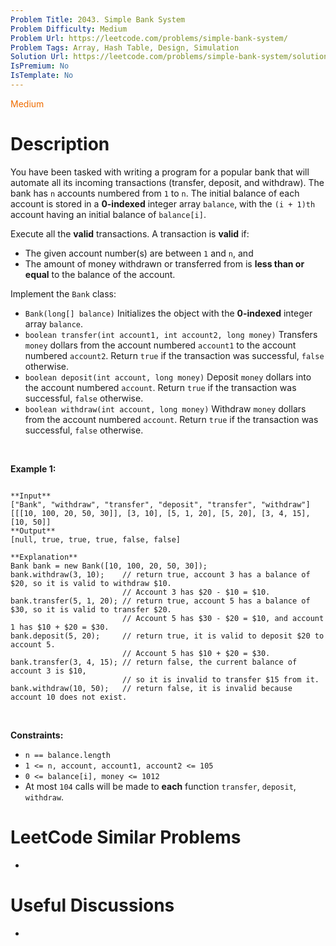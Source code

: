 ```yaml
---
Problem Title: 2043. Simple Bank System
Problem Difficulty: Medium
Problem Url: https://leetcode.com/problems/simple-bank-system/
Problem Tags: Array, Hash Table, Design, Simulation
Solution Url: https://leetcode.com/problems/simple-bank-system/solution/
IsPremium: No
IsTemplate: No
---
```


<span style="color: rgb(239, 108, 0);">Medium</span>

# Description

You have been tasked with writing a program for a popular bank that will automate all its incoming transactions (transfer, deposit, and withdraw). The bank has `n` accounts numbered from `1` to `n`. The initial balance of each account is stored in a **0-indexed** integer array `balance`, with the `(i + 1)th` account having an initial balance of `balance[i]`.


Execute all the **valid** transactions. A transaction is **valid** if:


* The given account number(s) are between `1` and `n`, and
* The amount of money withdrawn or transferred from is **less than or equal** to the balance of the account.


Implement the `Bank` class:


* `Bank(long[] balance)` Initializes the object with the **0-indexed** integer array `balance`.
* `boolean transfer(int account1, int account2, long money)` Transfers `money` dollars from the account numbered `account1` to the account numbered `account2`. Return `true` if the transaction was successful, `false` otherwise.
* `boolean deposit(int account, long money)` Deposit `money` dollars into the account numbered `account`. Return `true` if the transaction was successful, `false` otherwise.
* `boolean withdraw(int account, long money)` Withdraw `money` dollars from the account numbered `account`. Return `true` if the transaction was successful, `false` otherwise.


 


**Example 1:**



```

**Input**
["Bank", "withdraw", "transfer", "deposit", "transfer", "withdraw"]
[[[10, 100, 20, 50, 30]], [3, 10], [5, 1, 20], [5, 20], [3, 4, 15], [10, 50]]
**Output**
[null, true, true, true, false, false]

**Explanation**
Bank bank = new Bank([10, 100, 20, 50, 30]);
bank.withdraw(3, 10);    // return true, account 3 has a balance of $20, so it is valid to withdraw $10.
                         // Account 3 has $20 - $10 = $10.
bank.transfer(5, 1, 20); // return true, account 5 has a balance of $30, so it is valid to transfer $20.
                         // Account 5 has $30 - $20 = $10, and account 1 has $10 + $20 = $30.
bank.deposit(5, 20);     // return true, it is valid to deposit $20 to account 5.
                         // Account 5 has $10 + $20 = $30.
bank.transfer(3, 4, 15); // return false, the current balance of account 3 is $10,
                         // so it is invalid to transfer $15 from it.
bank.withdraw(10, 50);   // return false, it is invalid because account 10 does not exist.

```

 


**Constraints:**


* `n == balance.length`
* `1 <= n, account, account1, account2 <= 105`
* `0 <= balance[i], money <= 1012`
* At most `104` calls will be made to **each** function `transfer`, `deposit`, `withdraw`.




# LeetCode Similar Problems

- []()

# Useful Discussions

- []()
